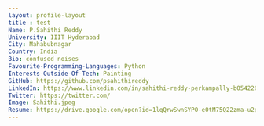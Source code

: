```yaml
---
layout: profile-layout
title : test
Name: P.Sahithi Reddy
University: IIIT Hyderabad
City: Mahabubnagar
Country: India
Bio: confused noises
Favourite-Programming-Languages: Python
Interests-Outside-Of-Tech: Painting
GitHub: https://github.com/psahithireddy
LinkedIn: https://www.linkedin.com/in/sahithi-reddy-perkampally-b054220/
Twitter: https://twitter.com/
Image: Sahithi.jpeg
Resume: https://drive.google.com/open?id=1lqQrwSwnSYPO-e0tM75Q22zma-u2gmvx
---
```

